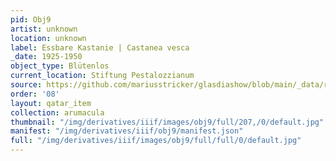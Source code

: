 ```yaml
---
pid: Obj9
artist: unknown
location: unknown
label: Essbare Kastanie | Castanea vesca
_date: 1925-1950
object_type: Blütenlos
current_location: Stiftung Pestalozzianum
source: https://github.com/mariusstricker/glasdiashow/blob/main/_data/raw_images/glasdia/obj9.jpg
order: '08'
layout: qatar_item
collection: arumacula
thumbnail: "/img/derivatives/iiif/images/obj9/full/207,/0/default.jpg"
manifest: "/img/derivatives/iiif/obj9/manifest.json"
full: "/img/derivatives/iiif/images/obj9/full/full/0/default.jpg"
---
```

